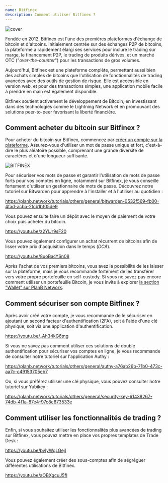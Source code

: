 ```yaml
---
name: Bitfinex
description: Comment utiliser Bitfinex ?
---
```

![cover](assets/cover.webp)

Fondée en 2012, Bitfinex est l'une des premières plateformes d'échange de bitcoin et d'altcoins. Initialement centrée sur des échanges P2P de bitcoins, la plateforme a rapidement élargi ses services pour inclure le trading sur marge, le financement P2P, le trading de produits dérivés, et un marché OTC ("*over-the-counter*") pour les transactions de gros volumes.

Aujourd'hui, Bitfinex est une plateforme complète, permettant aussi bien des achats simples de bitcoins que l'utilisation de fonctionnalités de trading avancées avec des outils de gestion de risque. Elle est accessible en version web, et pour des transactions simples, une application mobile facile à prendre en main est également disponible.

Bitfinex soutient activement le développement de Bitcoin, en investissant dans des technologies comme le Lightning Network et en promouvant des solutions peer-to-peer favorisant la liberté financière.

## Comment acheter du bitcoin sur Bitfinex ?

Pour acheter du bitcoin sur Bitfinex, commencez par [créer un compte sur la plateforme](https://www.bitfinex.com/sign-up/). Assurez-vous d'utiliser un mot de passe unique et fort, c'est-à-dire le plus aléatoire possible, comprenant une grande diversité de caractères et d'une longueur suffisante.

![BITFINEX](assets/notext/01.webp)

Pour sécuriser vos mots de passe et garantir l'utilisation de mots de passe forts pour vos comptes en ligne, notamment sur Bitfinex, je vous conseille fortement d'utiliser un gestionnaire de mots de passe. Découvrez notre tutoriel sur Bitwarden pour apprendre à l'installer et à l'utiliser au quotidien :

https://planb.network/tutorials/others/general/bitwarden-0532f569-fb00-4fad-acba-2fcb1bf05de9

Vous pouvez ensuite faire un dépôt avec le moyen de paiement de votre choix puis acheter du bitcoin.

https://youtu.be/z2YlJr9sF20

Vous pouvez également configurer un achat récurrent de bitcoins afin de lisser votre prix d'acquisition dans le temps (*DCA*).

https://youtu.be/8uoBacYSn08

Après l'achat de vos premiers bitcoins, vous avez la possibilité de les laisser sur la plateforme, mais je vous recommande fortement de les transférer vers votre propre portefeuille en self-custody. Si vous ne savez pas encore comment utiliser un portefeuille Bitcoin, je vous invite à explorer [la section "Wallet" sur PlanB Network](https://planb.network/tutorials/wallet).

## Comment sécuriser son compte Bitfinex ?

Après avoir créé votre compte, je vous recommande de le sécuriser en ajoutant un second facteur d'authentification (2FA), soit à l'aide d'une clé physique, soit via une application d'authentification.

https://youtu.be/_Ah34kG6tng

Si vous ne savez pas comment utiliser ces solutions de double authentification pour sécuriser vos comptes en ligne, je vous recommande de consulter notre tutoriel sur l'application Authy :

https://planb.network/tutorials/others/general/authy-a76ab26b-71b0-473c-aa7c-c49153705eb7

Ou, si vous préférez utiliser une clé physique, vous pouvez consulter notre tutoriel sur Yubikey :

https://planb.network/tutorials/others/general/security-key-61438267-74db-4f1a-87e4-97c8e673533e

## Comment utiliser les fonctionnalités de trading ?

Enfin, si vous souhaitez utiliser les fonctionnalités plus avancées de trading sur Bitfinex, vous pouvez mettre en place vos propres templates de Trade Desk :

https://youtu.be/byIyWgLGejI

Vous pouvez également créer des sous-comptes afin de ségréguer différentes utilisations de Bitfinex.

https://youtu.be/aOBXgcuJ5fI


